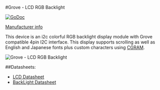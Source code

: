 #Grove - LCD RGB Backlight

[![GoDoc](http://godoc.org/github.com/goiot/devices/grove/lcdgobacklight?status.png)](http://godoc.org/github.com/goiot/devices/grove/oled96x96)

[Manufacturer info](http://www.seeedstudio.com/wiki/Grove_-_LCD_RGB_Backlight)

This device is an i2c colorful RGB backlight display module with Grove compatible
4pin I2C interface.
This display supports scrolling as well as English and Japanese fonts plus custom characters using [CGRAM](http://www.8051projects.net/lcd-interfacing/lcd-custom-character.php).

![Grove - LCD RGB Backlight](http://www.seeedstudio.com/wiki/images/thumb/0/03/Serial_LEC_RGB_Backlight_Lcd.jpg/500px-Serial_LEC_RGB_Backlight_Lcd.jpg)

##Datasheets:

* [LCD Datasheet](http://www.seeedstudio.com/wiki/images/0/03/JHD1214Y_YG_1.0.pdf)
* [BackLight Datasheet](http://www.seeedstudio.com/wiki/images/1/1c/PCA9633.pdf)